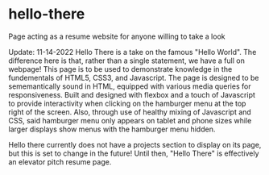 # hello-there
Page acting as a resume website for anyone willing to take a look

Update: 11-14-2022
Hello There is a take on the famous "Hello World". The difference here is that, rather than a single statement,
we have a full on webpage! This page is to be used to demonstrate knowledge in the fundementals of HTML5, CSS3, and Javascript. The page is designed to be sememantically sound in HTML, equipped with various media queries for responsiveness. Built and designed with flexbox and a touch of Javascript to provide interactivity when clicking on
the hamburger menu at the top right of the screen. Also, through use of healthy mixing of Javascript and CSS, said hamburger menu only appears on tablet and phone sizes while larger displays show menus with the hamburger menu hidden.

Hello there currently does not have a projects section to display on its page, but this is set to change in the future! Until then, "Hello There" is effectively an elevator pitch resume page. 